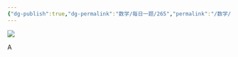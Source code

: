 ```yaml
---
{"dg-publish":true,"dg-permalink":"数学/每日一题/265","permalink":"/数学/每日一题/265/","dgHomeLink":true,"dgPassFrontmatter":false}
---
```



![](https://mmbiz.qpic.cn/mmbiz_jpg/QVficiaYicXqN0ugz64ygsePzwAaPCr2I3yxSiaiaGkpQA2s3C8RtVyoNnaegia9btl42yXo1ia3OibsnxgdVE6zDiaYYpA/640?wx_fmt=jpeg&wxfrom=5&wx_lazy=1&wx_co=1)

A